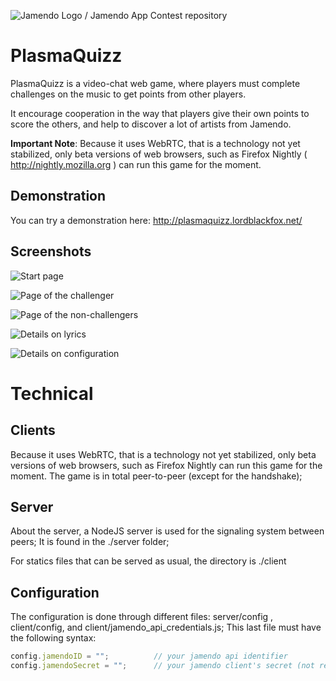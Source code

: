 ![Jamendo Logo / Jamendo App Contest repository](http://blog.jamendo.com.s3.amazonaws.com/wp-content/uploads/2012/04/jamendo_logo2.png "Jamendo App Contest 2013")

PlasmaQuizz
===========

PlasmaQuizz is a video-chat web game, where players must complete challenges on the music to get points from other players.

It encourage cooperation in the way that players give their own points to score the others, and help to discover a lot of artists from Jamendo.

**Important Note**: Because it uses WebRTC, that is a technology not yet stabilized, only beta versions of web browsers, such as Firefox Nightly ( http://nightly.mozilla.org ) can run this game for the moment.

Demonstration
-------------

You can try a demonstration here: http://plasmaquizz.lordblackfox.net/


Screenshots
-----------

![Start page](https://raw.github.com/lordblackfox/jamendo-contest/master/screenshots/2013-06-03%20-%20stage%2000.png)

![Page of the challenger](https://raw.github.com/lordblackfox/jamendo-contest/master/screenshots/2013-06-03%20-%20stage%2011.png)

![Page of the non-challengers](https://raw.github.com/lordblackfox/jamendo-contest/master/screenshots/2013-06-03%20-%20stage%2020.png)

![Details on lyrics](https://raw.github.com/lordblackfox/jamendo-contest/master/screenshots/2013-06-03%20-%20pad%20lyrics.png)

![Details on configuration](https://raw.github.com/lordblackfox/jamendo-contest/master/screenshots/2013-06-03%20-%20pad%20configuration.png)

Technical
=========

Clients
-------
Because it uses WebRTC, that is a technology not yet stabilized, only beta versions of web browsers, such as Firefox Nightly can run this game for the moment. The game is in total peer-to-peer (except for the handshake);

Server
------
About the server, a NodeJS server is used for the signaling system between peers; It is found in the ./server folder;

For statics files that can be served as usual, the directory is ./client

Configuration
-------------
The configuration is done through different files: server/config , client/config, and client/jamendo_api_credentials.js; This last file must have the following syntax:

```javascript
config.jamendoID = "";          // your jamendo api identifier
config.jamendoSecret = "";      // your jamendo client's secret (not really needed)
```



